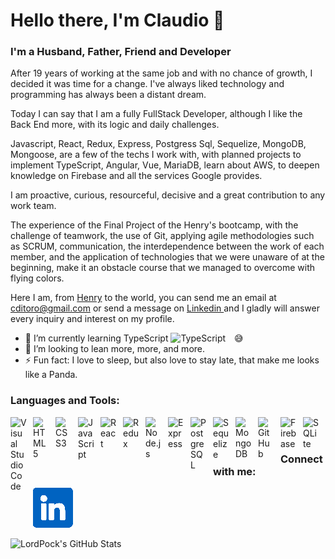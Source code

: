 # Hello there, I'm Claudio 👋 


### I'm a Husband, Father, Friend and Developer

After 19 years of working at the same job and with no chance of growth, I decided it was time for a change. I've always liked technology and programming has always been a distant dream.

Today I can say that I am a fully FullStack Developer, although I like the Back End more, with its logic and daily challenges.

Javascript, React, Redux, Express, Postgress Sql, Sequelize, MongoDB, Mongoose, are a few of the techs I work with, with planned projects to implement TypeScript, Angular, Vue, MariaDB, learn about AWS, to deepen knowledge on Firebase and all the services Google provides.

I am proactive, curious, resourceful, decisive and a great contribution to any work team.

The experience of the Final Project of the Henry's bootcamp, with the challenge of teamwork, the use of Git, applying agile methodologies such as SCRUM, communication, the interdependence between the work of each member, and the application of technologies that we were unaware of at the beginning, make it an obstacle course that we managed to overcome with flying colors.

Here I am, from <a href= "https://www.soyhenry.com/" target="_blank">Henry</a> to the world, you can send me an email at cditoro@gmail.com or send a message on <a href="https://www.linkedin.com/in/claudio-di-toro/" target="_blank">Linkedin </a> and I gladly will answer every inquiry and interest on my profile.


- 🌱 I’m currently learning TypeScript <img alt="TypeScript" width="26px" src="https://cdn.jsdelivr.net/gh/devicons/devicon/icons/typescript/typescript-original.svg" style="padding-right:10px;" />
 😅
- 👯 I’m looking to lean more, more, and more. 
- ⚡ Fun fact: I love to sleep, but also love to stay late, that make me looks like a Panda.


### Languages and Tools:

<img align="left" alt="Visual Studio Code" width="26px" src="https://cdn.jsdelivr.net/gh/devicons/devicon/icons/vscode/vscode-original.svg" style="padding-right:10px;" />
<img align="left" alt="HTML5" width="26px" src="https://cdn.jsdelivr.net/gh/devicons/devicon/icons/html5/html5-original.svg" style="padding-right:10px;" />
<img align="left" alt="CSS3" width="26px" src="https://cdn.jsdelivr.net/gh/devicons/devicon/icons/css3/css3-original.svg" style="padding-right:10px;" />
<img align="left" alt="JavaScript" width="26px" src="https://cdn.jsdelivr.net/gh/devicons/devicon/icons/javascript/javascript-original.svg" style="padding-right:10px;" />
<img align="left" alt="React" width="26px" src="https://cdn.jsdelivr.net/gh/devicons/devicon/icons/react/react-original.svg" style="padding-right:10px;" />
<img align="left" alt="Redux" width="26px" src="https://cdn.jsdelivr.net/gh/devicons/devicon/icons/redux/redux-original.svg" style="padding-right:10px;" />
<img align="left" alt="Node.js" width="26px" src="https://cdn.jsdelivr.net/gh/devicons/devicon/icons/nodejs/nodejs-original.svg" style="padding-right:10px;" />
<img align="left" alt="Express" width="26px" src="https://cdn.jsdelivr.net/gh/devicons/devicon/icons/express/express-original.svg" style="padding-right:10px;" />
<img align="left" alt="PostgreSQL" width="26px" src="https://cdn.jsdelivr.net/gh/devicons/devicon/icons/postgresql/postgresql-original.svg" style="padding-right:10px;" />
<img align="left" alt="Sequelize" width="26px" src="https://cdn.jsdelivr.net/gh/devicons/devicon/icons/sequelize/sequelize-original.svg" style="padding-right:10px;" />
<img align="left" alt="MongoDB" width="26px" src="https://cdn.jsdelivr.net/gh/devicons/devicon/icons/mongodb/mongodb-original.svg" style="padding-right:10px;" />
<img align="left" alt="GitHub" width="26px" src="https://user-images.githubusercontent.com/3369400/139448065-39a229ba-4b06-434b-bc67-616e2ed80c8f.png" style="padding-right:10px;" />
<img align="left" alt="Firebase" width="26px" src="https://cdn.jsdelivr.net/gh/devicons/devicon/icons/firebase/firebase-plain.svg" style="padding-right:10px;" />
<img align="left" alt="SQLite" width="26px" src="https://cdn.jsdelivr.net/gh/devicons/devicon/icons/sqlite/sqlite-original.svg" style="padding-right:10px;" />


<br />
<br />

### Connect with me:

[![website](./img/logo-linkedin-64.png)](https://www.linkedin.com/in/claudio-di-toro/)


  <img align="left" alt="LordPock's GitHub Stats" src="https://github-readme-stats.vercel.app/api?username=lordpock&show_icons=true&hide_border=false&title_color=0c1a25&icon_color=FFE400&bg_color=99acbb&text_color=ffffff&border_color=0c1a25" />


[linkedin]: https://linkedin.com/in/codeSTACKr


<!--
**LordPock/LordPock** is a ✨ _special_ ✨ repository because its `README.md` (this file) appears on your GitHub profile.

Here are some ideas to get you started:

- 🔭 I’m currently working on ...
- 🌱 I’m currently learning ...
- 👯 I’m looking to collaborate on ...
- 🤔 I’m looking for help with ...
- 💬 Ask me about ...
- 📫 How to reach me: ...
- 😄 Pronouns: ...
- ⚡ Fun fact: ...
-->
